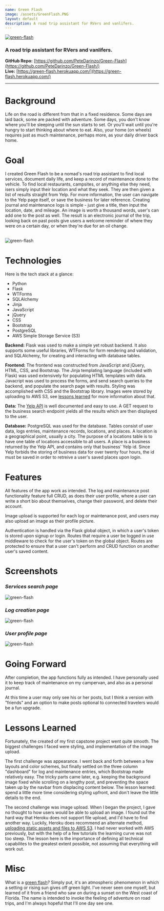 ```yaml
---
name: Green Flash
image: /assets/GreenFlash.PNG
layout: default
description: A road trip assistant for RVers and vanlifers.
---
```


<!-- # Green Flash   -->
<a href="https://green-flash.herokuapp.com/">
<img src="/assets/GreenFlash-logo.PNG" alt="green-flash"  />
</a>

### A road trip assistant for RVers and vanlifers.

**GitHub Repo:** [https://github.com/PeteDarinzo/Green-Flash](https://github.com/PeteDarinzo/Green-Flash/)  
**Live:** [https://green-flash.herokuapp.com/](https://green-flash.herokuapp.com/)  

---


# **Background**

Life on the road is different from that in a fixed residence. Some days are laid back, some are packed with adventure. Some days, you don't know where you'll be sleeping until the sun starts to set. Or you'll wait until you're hungry to start thinking about where to eat. Also, your home (on wheels) requires just as much maintenance, perhaps more, as your daily driver back home.

# **Goal**

I created Green Flash to be a nomad's road trip assistant to find local services, document daily life, and keep a record of maintenance done to the vehicle. To find local restaurants, campsites, or anything else they need, isers simply input their location and what they seek. They are then given a list of results straight from Yelp. For more information, the user can navigate to the Yelp page itself, or save the business for later reference. Creating journal and maintenance logs is simple - just give a title, then input the location, date, and mileage. An image is worth a thousand words, user's can add one to the post as well. The result is an electronic journal of the trip, looking back on past posts give users a welcome reminder of where they were on a certain day, or when they're due for an oil change.

<br>

<img src="/assets/green-flash-home-demo.PNG" alt="green-flash" class="demo-img" />

<br>


# **Technologies**

Here is the tech stack at a glance:
- Python
- Flask
- WTForms
- SQLAlchemy
- Jinja
- JavaScript
- jQuery
- CSS
- Bootstrap
- PostgreSQL
- AWS Simple Storage Service (S3)

**Backend:** Flask was used to make a simple yet robust backend. It also supports some useful libraries, WTForms for form rendering and validation, and SQLAlchemy, for creating and interacting with database tables.

**Frontend:** The frontend was constructed from JavaScript and jQuery, HTML, CSS, and Bootstrap. The Jinja templating language (included with Flask) was used extensively for populating HTML templates with data. Javacript was used to process the forms, and send search queries to the backend, and populate the search page with results. Styling was accomplished with CSS and the Bootstrap library. Images were stored by uploading to AWS S3, see [lessons learned](#lessons-learned) for more information about that.

**Data:** The [Yelp API](https://www.yelp.com/developers/documentation/v3/get_started) is well documented and easy to use. A GET request to the business search endpoint yields all the results which are then displayed to the user.

**Database:** PostgreSQL was used for the database. Tables consist of user data, logs entries, maintenance records, locations, and places. A location is a geographical point, usually a city. The purpose of a locations table is to have one table of locations accessible to all users. A place is a business returned by the Yelp API, and contains only that business' Yelp id. Since Yelp forbids the storing of business data for over twenty four hours, the id must be saved in order to retreive a user's saved places upon login.

# **Features**

All features of the app work as intended. The log and maintenance post functionality feature full CRUD, as does their user profile, where a user can write a short bio about themselves, change their password, and delete their account.

Image upload is supported for each log or maintenance post, and users may also upload an image as their profile picture.

 Authentication is handled via the Flask global object, in which a user's token is stored upon signup or login. Routes that require a user be logged in use middleware to check for the user's token on the global object. Routes are protected to ensure that a user can't perform and CRUD function on another user's saved content.

# **Screenshots**

### _Services search page_

<img src="/assets/green-flash-demo.PNG" alt="green-flash" class="demo-img" />

<br>

### _Log creation page_

<img src="/assets/green-flash-post-demo.PNG" alt="green-flash" class="demo-img" />

<br>

### _User profile page_

<img src="/assets/green-flash-profile-demo.PNG" alt="green-flash" class="demo-img" />

<br>

# **Going Forward**

After completion, the app functions fully as intended. I have personally used it to keep track of maintenance on my campervan, and also as a personal journal. 

At this time a user may only see his or her posts, but I think a version with "friends" and an option to make posts optional to connected travelers would be a fun upgrade. 

# **Lessons Learned**

Fortunately, the created of my first capstone project went quite smooth. The biggest challenges I faced were styling, and implementation of the image upload. 

The first challenge was appearance. I went back and forth between a few layouts and color schemes, but finally settled on the three column "dashboard" for log and maintenance entries, which Bootstrap made relatively easy. The tricky parts came later, e.g. keeping the background image fixed while scrolling on a lengthy post, and preventing the space taken up by the navbar from displacing content below. The lesson learned: spend a little more time considering styling upfront, and don't leave the little details to the end.

The second challenge was image upload. When I began the project, I gave no thought to how users would be able to upload an image. I found out the hard way that Heroku does not support file upload, and I'd have to find another way. Luckily, Heroku does recommend an alternate method, [uploading static assets and files to AWS S3](https://devcenter.heroku.com/articles/s3). I had never worked with AWS previously, but with the help of a few tutorials the learning curve was not too steep. The lesson here is the importance of defining all technical capabilites to the greatest extent possible, not assuming that everything will work out.

# **Misc**

What is a [green flash](https://en.wikipedia.org/wiki/Green_flash)? Simply put, it's an atmospheric phenomenon in which a setting or rising sun gives off green light. I've never seen one myself, but learned of it from a friend who saw on during a sunset on the West coast of Florida. The name is intended to invoke the feeling of adventure on road trips, and I'm always hopeful that I'll one day see one.